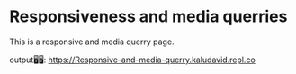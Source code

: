 # Responsiveness and media querries
This is a responsive and media querry page.

output🖥🖥: https://Responsive-and-media-querry.kaludavid.repl.co


